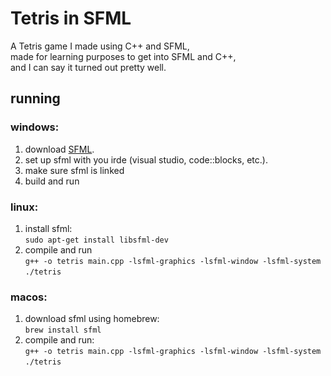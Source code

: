 # Tetris in SFML

A Tetris game I made using C++ and SFML,  
made for learning purposes to get into SFML and C++,  
and I can say it turned out pretty well.

## running

### windows:
1. download [SFML](https://www.sfml-dev.org/download.php).
2. set up sfml with you irde (visual studio, code::blocks, etc.).
3. make sure sfml is linked
4. build and run

### linux:
1. install sfml:  
   `sudo apt-get install libsfml-dev`
2. compile and run  
   `g++ -o tetris main.cpp -lsfml-graphics -lsfml-window -lsfml-system`  
   `./tetris`

### macos:
1. download sfml using homebrew:  
   `brew install sfml`
2. compile and run:  
   `g++ -o tetris main.cpp -lsfml-graphics -lsfml-window -lsfml-system`  
   `./tetris`
